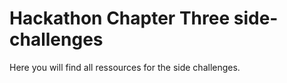 # Hackathon Chapter Three side-challenges

Here you will find all ressources for the side challenges.
